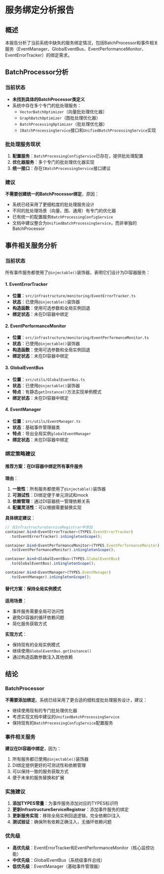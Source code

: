 # 服务绑定分析报告

## 概述
本报告分析了当前系统中缺失的服务绑定情况，包括BatchProcessor和事件相关服务（EventManager、GlobalEventBus、EventPerformanceMonitor、EventErrorTracker）的绑定需求。

## BatchProcessor分析

### 当前状态
- **未找到具体的BatchProcessor类定义**
- 系统中存在多个专门的批处理服务：
  - `VectorBatchOptimizer`（向量批处理优化器）
  - `GraphBatchOptimizer`（图批处理优化器）
  - `BatchProcessingOptimizer`（批处理优化器）
  - `IBatchProcessingService`接口和`UnifiedBatchProcessingService`实现

### 批处理服务现状
1. **配置服务**：`BatchProcessingConfigService`已存在，提供批处理配置
2. **优化器服务**：多个专门的批处理优化器实现
3. **统一接口**：存在`IBatchProcessingService`接口建议

### 建议
**不需要创建统一的BatchProcessor绑定**，原因：
- 系统已经采用了更细粒度的批处理服务设计
- 不同的批处理场景（向量、图、通用）有专门的优化器
- 已有统一的配置服务`BatchProcessingConfigService`
- 文档中建议整合为`UnifiedBatchProcessingService`，而非单独的BatchProcessor

## 事件相关服务分析

### 当前状态
所有事件服务都使用了`@injectable()`装饰器，表明它们设计为DI容器服务：

#### 1. EventErrorTracker
- **位置**：`src/infrastructure/monitoring/EventErrorTracker.ts`
- **状态**：已使用`@injectable()`装饰器
- **构造函数**：使用可选参数和全局实例回退
- **绑定状态**：未在DI容器中绑定

#### 2. EventPerformanceMonitor
- **位置**：`src/infrastructure/monitoring/EventPerformanceMonitor.ts`
- **状态**：已使用`@injectable()`装饰器
- **构造函数**：使用可选参数和全局实例回退
- **绑定状态**：未在DI容器中绑定

#### 3. GlobalEventBus
- **位置**：`src/utils/GlobalEventBus.ts`
- **状态**：已使用`@injectable()`装饰器
- **特点**：有静态`getInstance()`方法实现单例模式
- **绑定状态**：未在DI容器中绑定

#### 4. EventManager
- **位置**：`src/utils/EventManager.ts`
- **状态**：基础事件管理器类
- **特点**：导出全局实例`globalEventManager`
- **绑定状态**：未在DI容器中绑定

### 绑定策略建议

#### 推荐方案：在DI容器中绑定所有事件服务

**理由**：
1. **一致性**：所有服务都使用了`@injectable()`装饰器
2. **可测试性**：DI绑定便于单元测试和mock
3. **依赖管理**：通过DI容器统一管理依赖关系
4. **配置灵活性**：可以根据需要替换实现

**具体绑定建议**：

```typescript
// 在InfrastructureServiceRegistrar中添加
container.bind<EventErrorTracker>(TYPES.EventErrorTracker)
  .to(EventErrorTracker).inSingletonScope();

container.bind<EventPerformanceMonitor>(TYPES.EventPerformanceMonitor)
  .to(EventPerformanceMonitor).inSingletonScope();

container.bind<GlobalEventBus>(TYPES.GlobalEventBus)
  .to(GlobalEventBus).inSingletonScope();

container.bind<EventManager>(TYPES.EventManager)
  .to(EventManager).inSingletonScope();
```

#### 替代方案：保持全局实例模式

**适用场景**：
- 事件服务需要全局可访问性
- 避免DI容器的循环依赖问题
- 简化服务获取方式

**实现方式**：
- 保持现有的全局实例模式
- 继续使用`GlobalEventBus.getInstance()`
- 通过构造函数参数注入其他依赖

## 结论

### BatchProcessor
**不需要添加绑定**。系统已经采用了更合适的细粒度批处理服务设计，建议：
- 继续使用现有的专门批处理优化器
- 考虑实现文档中建议的`UnifiedBatchProcessingService`
- 保持现有的`BatchProcessingConfigService`配置服务

### 事件相关服务
**建议在DI容器中绑定**，因为：
1. 所有服务都已使用`@injectable()`装饰器
2. DI绑定提供更好的可测试性和依赖管理
3. 可以保持一致的服务获取方式
4. 便于未来的服务替换和扩展

### 实施建议
1. **添加TYPES常量**：为事件服务添加对应的TYPES标识符
2. **更新InfrastructureServiceRegistrar**：添加事件服务的绑定
3. **更新服务实现**：移除全局实例回退逻辑，完全依赖DI注入
4. **测试验证**：确保所有依赖正确注入，无循环依赖问题

### 优先级
- **高优先级**：EventErrorTracker和EventPerformanceMonitor（核心监控功能）
- **中优先级**：GlobalEventBus（系统级事件总线）
- **低优先级**：EventManager（基础事件管理器）